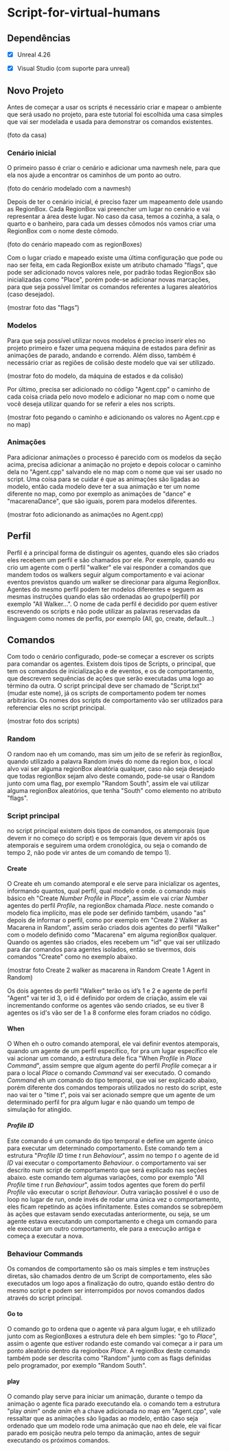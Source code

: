 # Script-for-virtual-humans

## Dependências
  - [x] Unreal 4.26
  - [x] Visual Studio (com suporte para unreal)


## Novo Projeto

Antes de começar a usar os scripts é necessário criar e mapear o ambiente que será usado no projeto, para este tutorial foi escolhida uma casa simples que vai ser modelada e usada para demonstrar os comandos existentes.

(foto da casa)

### Cenário inicial

O primeiro passo é criar o cenário e adicionar uma navmesh nele, para que ela nos ajude a encontrar os caminhos de um ponto ao outro.

(foto do cenário modelado com a navmesh)

Depois de ter o cenário inicial, é preciso fazer um mapeamento dele usando as RegionBox. Cada RegionBox vai preencher um lugar no cenário e vai representar a área deste lugar. No caso da casa, temos a cozinha, a sala, o quarto e o banheiro, para cada um desses cômodos nós vamos criar uma RegionBox com o nome deste cômodo.

(foto do cenário mapeado com as regionBoxes)

Com o lugar criado e mapeado existe uma última configuração que pode ou nao ser feita, em cada RegionBox existe um atributo chamado "flags", que pode ser adicionado novos valores nele, por padrão todas RegionBox são inicializadas como "Place", porém pode-se adicionar novas marcações, para que seja possível limitar os comandos referentes a lugares aleatórios (caso desejado).

(mostrar foto das "flags”)

### Modelos

Para que seja possível utilizar novos modelos é preciso inserir eles no projeto primeiro e fazer uma pequena máquina de estados para definir as animações de parado, andando e correndo. Além disso, também é necessário criar as regiões de colisão deste modelo que vai ser utilizado.

(mostrar foto do modelo, da máquina de estados e da colisão)

Por último, precisa ser adicionado no código "Agent.cpp" o caminho de cada coisa criada pelo novo modelo e adicionar no map com o nome que você deseja utilizar quando for se referir a eles nos scripts. 

(mostrar foto pegando o caminho e adicionando os valores no Agent.cpp e no map)

### Animações

Para adicionar animações o processo é parecido com os modelos da seção acima, precisa adicionar a animação no projeto e depois colocar o caminho dela no "Agent.cpp" salvando ele no map com o nome que vai ser usado no script. Uma coisa para se cuidar é que as animações são ligadas ao modelo, então cada modelo deve ter a sua animação e ter um nome diferente no map, como por exemplo as animações de "dance" e "macarenaDance", que são iguais, porem para modelos diferentes.

(mostrar foto adicionando as animações no Agent.cpp)

## Perfil

Perfil é a principal forma de distinguir os agentes, quando eles são criados eles recebem um perfil e são chamados por ele. Por exemplo, quando eu crio um agente com o perfil "walker" ele vai responder a comandos que mandem todos os walkers seguir algum comportamento e vai acionar eventos previstos quando um walker se direcionar para alguma RegionBox. Agentes do mesmo perfil podem ter modelos diferentes e seguem as mesmas instruções quando elas são ordenadas ao grupo(perfil) por exemplo "All Walker...". O nome de cada perfil é decidido por quem estiver escrevendo os scripts e não pode utilizar as palavras reservadas da linguagem como nomes de perfis, por exemplo (All, go, create, default...)

## Comandos

Com todo o cenário configurado, pode-se começar a escrever os scripts para comandar os agentes. Existem dois tipos de Scripts, o principal, que tem os comandos de inicialização e de eventos, e os de comportamento, que descrevem sequências de ações que serão executadas uma logo ao término da outra. O script principal deve ser chamado de "Script.txt" (mudar este nome), já os scripts de comportamento podem ter nomes arbitrários. Os nomes dos scripts de comportamento vão ser utilizados para referenciar eles no script principal. 

(mostrar foto dos scripts)

### Random

O random nao eh um comando, mas sim um jeito de se referir às regionBox, quando utilizado a palavra Random invés do nome da region box, o local alvo vai ser alguma regionBox aleatória qualquer, caso não seja desejado que todas regionBox sejam alvo deste comando, pode-se usar o Random junto com uma flag, por exemplo "Random South", assim ele vai utilizar alguma regionBox aleatórios, que tenha "South" como elemento no atributo "flags".

### Script principal

no script principal existem dois tipos de comandos, os atemporais (que devem ir no começo do script) e os temporais (que devem vir após os atemporais e seguirem uma ordem cronológica, ou seja o comando de tempo 2, não pode vir antes de um comando de tempo 1). 

#### Create

O Create eh um comando atemporal e ele serve para inicializar os agentes, informando quantos, qual perfil, qual modelo e onde. o comando mais básico eh "Create *Number* *Profile* in *Place*", assim ele vai criar *Number* agentes do perfil *Profile*, na regionBox chamada *Place*. neste comando o modelo fica implícito, mas ele pode ser definido também, usando "as" depois de informar o perfil, como por exemplo em "Create 2 Walker as Macarena in Random", assim serão criados dois agentes do perfil "Walker" com o modelo definido como "Macarena" em alguma regionBox qualquer. Quando os agentes são criados, eles recebem um "id" que vai ser utilizado para dar comandos para agentes isolados, então se tivermos, dois comandos "Create" como no exemplo abaixo.

(mostrar foto Create 2 walker as macarena in Random Create 1 Agent in Random)

Os dois agentes do perfil "Walker" terão os id’s 1 e 2 e agente de perfil "Agent" vai ter  id 3, o id é definido por ordem de criação, assim ele vai incrementando conforme os agentes vão sendo criados, se eu tiver 8 agentes os id's vão ser de 1 a 8 conforme eles foram criados no código.


#### When

O When eh o outro comando atemporal, ele vai definir eventos atemporais, quando um agente de um perfil específico, for pra um lugar específico ele vai acionar um comando, a estrutura dele fica "When *Profile* in *Place* *Command*", assim sempre que algum agente do perfil *Profile* começar a ir para o local *Place* o comando *Command* vai ser executado. O comando *Command* eh um comando do tipo temporal, que vai ser explicado abaixo, porém diferente dos comandos temporais utilizados no resto do script, este nao vai ter o "time *t*", pois vai ser acionado sempre que um agente de um determinado perfil for pra algum lugar e não quando um tempo de simulação for atingido.

#### *Profile* *ID*

Este comando é um comando do tipo temporal e define um agente único para executar um determinado comportamento. Este comando tem a estrutura "*Profile* *ID* time *t* run *Behaviour*", assim no tempo *t* o agente de id *ID* vai executar o comportamento *Behaviour*. o comportamento vai ser descrito num script de comportamento que será explicado nas seções abaixo. este comando tem algumas variações, como por exemplo "All *Profile* time *t* run *Behaviour*", assim todos agentes que forem do perfil *Profile* vão executar o script *Behaviour*. Outra variação possível é o uso de loop no lugar de run, onde invés de rodar uma única vez o comportamento, eles ficam repetindo as ações infinitamente. Estes comandos se sobrepõem às ações que estavam sendo executadas anteriormente, ou seja, se um agente estava executando um comportamento e chega um comando para ele executar um outro comportamento, ele para a execução antiga e começa a executar a nova.

### Behaviour Commands
Os comandos de comportamento são os mais simples e tem instruções diretas, são chamados dentro de um Script de comportamento, eles são executados um logo apos a finalização do outro, quando estão dentro do mesmo script e podem ser interrompidos por novos comandos dados através do script principal.

#### Go to
O comando go to ordena que o agente vá para algum lugar, e eh utilizado junto com as RegionBoxes a estrutura dele eh bem simples: "go to *Place*", assim o agente que estiver rodando este comando vai começar a ir para um ponto aleatório dentro da regionbox *Place*. A regionBox deste comando também pode ser descrita como "Random" junto com as flags definidas pelo programador, por exemplo "Random South".

#### play
O comando play serve para iniciar um animação, durante o tempo da animação o agente fica parado executando ela. o comando tem a estrutura "play *anim*" onde *anim* eh a chave adicionada no map em "Agent.cpp", vale ressaltar que as animações são ligadas ao modelo, então caso seja ordenado que um modelo rode uma animação que nao eh dele, ele vai ficar parado em posição neutra pelo tempo da animação, antes de seguir executando os próximos comandos.
